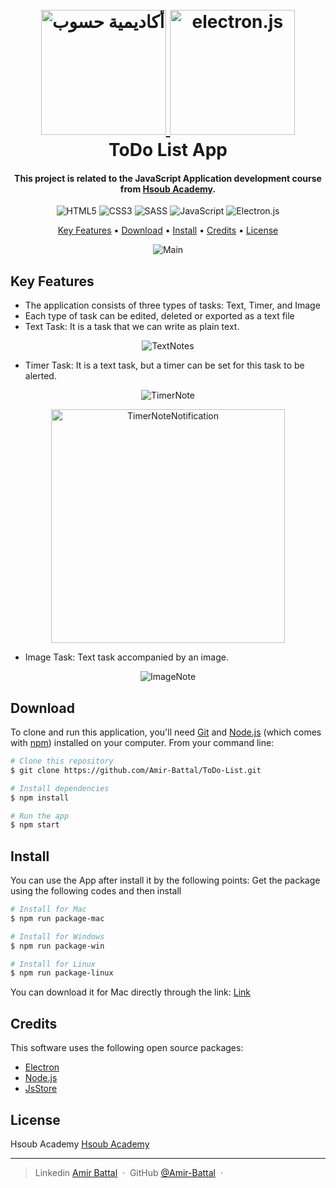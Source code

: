 <h1 align="center">
  <br>
  <a href="https://academy.hsoub.com/learn/javascript-application-development/">
    <img src="https://avatars.githubusercontent.com/u/12829424?s=200&v=4" alt="أكاديمية حسوب" width="200">
    <img src="https://pbs.twimg.com/profile_images/730268134460903424/8WOgriUU_400x400.jpg" alt="electron.js" width="200">
  </a>
  <br>
  ToDo List App
  <br>
</h1>

<h4 align="center">This project is related to the JavaScript Application development course from <a href="https://academy.hsoub.com/learn/javascript-application-development/" target="_blank">Hsoub Academy</a>.</h4>

<div align="center">
  
  ![HTML5](https://img.shields.io/badge/html5-%23E34F26.svg?style=for-the-badge&logo=html5&logoColor=white)
  ![CSS3](https://img.shields.io/badge/css3-%231572B6.svg?style=for-the-badge&logo=css3&logoColor=white)
  ![SASS](https://img.shields.io/badge/SASS-hotpink.svg?style=for-the-badge&logo=SASS&logoColor=white)
  ![JavaScript](https://img.shields.io/badge/javascript-%23323330.svg?style=for-the-badge&logo=javascript&logoColor=%23F7DF1E)
  ![Electron.js](https://img.shields.io/badge/Electron-191970?style=for-the-badge&logo=Electron&logoColor=white)
</div>

<p align="center">
  <a href="#key-features">Key Features</a> •
  <a href="#download">Download</a> •
  <a href="#install">Install</a> •
  <a href="#credits">Credits</a> •
  <a href="#license">License</a>
</p>

<div align="center">
  
  ![Main](https://github.com/Amir-Battal/ToDo-List/assets/125479553/32930f11-9396-4a84-8b52-043d30a89ad7)
</div>

## Key Features

* The application consists of three types of tasks: Text, Timer, and Image
* Each type of task can be edited, deleted or exported as a text file
* Text Task: It is a task that we can write as plain text.
<div align="center">
  
  ![TextNotes](https://github.com/Amir-Battal/ToDo-List/assets/125479553/5d5b3bb6-ea30-426f-9aa8-c729041830e0)
</div>
  

* Timer Task: It is a text task, but a timer can be set for this task to be alerted.
<div align="center">
  
  ![TimerNote](https://github.com/Amir-Battal/ToDo-List/assets/125479553/1e27e0a8-a85d-4db8-9f7a-28e085612e49)

  <img width="374" alt="TimerNoteNotification" src="https://github.com/Amir-Battal/ToDo-List/assets/125479553/4c34f522-d044-4a76-9cda-90085e325e60">

  
</div>


* Image Task: Text task accompanied by an image.
<div align="center">
  
  ![ImageNote](https://github.com/Amir-Battal/ToDo-List/assets/125479553/d68c9dac-5be6-45e6-a6fd-22520e44e84b)
</div>


## Download

To clone and run this application, you'll need [Git](https://git-scm.com) and [Node.js](https://nodejs.org/en/download/) (which comes with [npm](http://npmjs.com)) installed on your computer. From your command line:

```bash
# Clone this repository
$ git clone https://github.com/Amir-Battal/ToDo-List.git

# Install dependencies
$ npm install

# Run the app
$ npm start
```


## Install

You can use the App after install it by the following points:
Get the package using the following codes and then install
```bash
# Install for Mac
$ npm run package-mac

# Install for Windows
$ npm run package-win

# Install for Linux
$ npm run package-linux
```

You can download it for Mac directly through the link:
<a href="https://drive.google.com/file/d/1_sGbBEfk9v62E8h3FntD9CoKnZ1DV4C-/view?usp=sharing">Link</a>


## Credits

This software uses the following open source packages:

- [Electron](http://electron.atom.io/)
- [Node.js](https://nodejs.org/)
- [JsStore](https://jsstore.net/)


## License

Hsoub Academy [Hsoub Academy](https://academy.hsoub.com/)

---

> Linkedin [Amir Battal](https://www.linkedin.com/in/amir-battal/) &nbsp;&middot;&nbsp;
> GitHub [@Amir-Battal](https://github.com/Amir-Battal) &nbsp;&middot;&nbsp;

  
